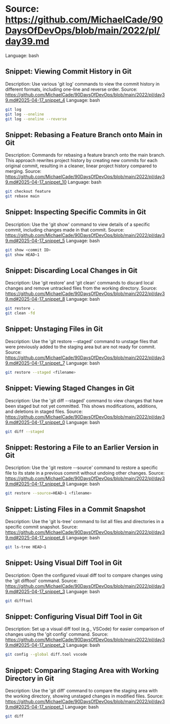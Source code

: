 # Source: https://github.com/MichaelCade/90DaysOfDevOps/blob/main/2022/pl/day39.md
Language: bash

## Snippet: Viewing Commit History in Git
Description: Use various 'git log' commands to view the commit history in different formats, including one-line and reverse order.
Source: https://github.com/MichaelCade/90DaysOfDevOps/blob/main/2022/pl/day39.md#2025-04-17_snippet_4
Language: bash

```bash
git log
git log --oneline
git log --oneline --reverse
```

## Snippet: Rebasing a Feature Branch onto Main in Git
Description: Commands for rebasing a feature branch onto the main branch. This approach rewrites project history by creating new commits for each original commit, resulting in a cleaner, linear project history compared to merging.
Source: https://github.com/MichaelCade/90DaysOfDevOps/blob/main/2022/pl/day39.md#2025-04-17_snippet_10
Language: bash

```bash
git checkout feature
git rebase main
```

## Snippet: Inspecting Specific Commits in Git
Description: Use the 'git show' command to view details of a specific commit, including changes made in that commit.
Source: https://github.com/MichaelCade/90DaysOfDevOps/blob/main/2022/pl/day39.md#2025-04-17_snippet_5
Language: bash

```bash
git show <commit ID>
git show HEAD~1
```

## Snippet: Discarding Local Changes in Git
Description: Use 'git restore' and 'git clean' commands to discard local changes and remove untracked files from the working directory.
Source: https://github.com/MichaelCade/90DaysOfDevOps/blob/main/2022/pl/day39.md#2025-04-17_snippet_8
Language: bash

```bash
git restore .
git clean -fd
```

## Snippet: Unstaging Files in Git
Description: Use the 'git restore --staged' command to unstage files that were previously added to the staging area but are not ready for commit.
Source: https://github.com/MichaelCade/90DaysOfDevOps/blob/main/2022/pl/day39.md#2025-04-17_snippet_7
Language: bash

```bash
git restore --staged <filename>
```

## Snippet: Viewing Staged Changes in Git
Description: Use the 'git diff --staged' command to view changes that have been staged but not yet committed. This shows modifications, additions, and deletions in staged files.
Source: https://github.com/MichaelCade/90DaysOfDevOps/blob/main/2022/pl/day39.md#2025-04-17_snippet_0
Language: bash

```bash
git diff --staged
```

## Snippet: Restoring a File to an Earlier Version in Git
Description: Use the 'git restore --source' command to restore a specific file to its state in a previous commit without undoing other changes.
Source: https://github.com/MichaelCade/90DaysOfDevOps/blob/main/2022/pl/day39.md#2025-04-17_snippet_9
Language: bash

```bash
git restore --source=HEAD~1 <filename>
```

## Snippet: Listing Files in a Commit Snapshot
Description: Use the 'git ls-tree' command to list all files and directories in a specific commit snapshot.
Source: https://github.com/MichaelCade/90DaysOfDevOps/blob/main/2022/pl/day39.md#2025-04-17_snippet_6
Language: bash

```bash
git ls-tree HEAD~1
```

## Snippet: Using Visual Diff Tool in Git
Description: Open the configured visual diff tool to compare changes using the 'git difftool' command.
Source: https://github.com/MichaelCade/90DaysOfDevOps/blob/main/2022/pl/day39.md#2025-04-17_snippet_3
Language: bash

```bash
git difftool
```

## Snippet: Configuring Visual Diff Tool in Git
Description: Set up a visual diff tool (e.g., VSCode) for easier comparison of changes using the 'git config' command.
Source: https://github.com/MichaelCade/90DaysOfDevOps/blob/main/2022/pl/day39.md#2025-04-17_snippet_2
Language: bash

```bash
git config --global diff.tool vscode
```

## Snippet: Comparing Staging Area with Working Directory in Git
Description: Use the 'git diff' command to compare the staging area with the working directory, showing unstaged changes in modified files.
Source: https://github.com/MichaelCade/90DaysOfDevOps/blob/main/2022/pl/day39.md#2025-04-17_snippet_1
Language: bash

```bash
git diff
```